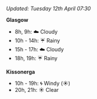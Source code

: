*Updated: Tuesday 12th April 07:30*

**Glasgow**

* 8h, 9h: :cloud: Cloudy
* 10h - 14h: :umbrella: Rainy
* 15h - 17h: :cloud: Cloudy
* 18h, 19h: :umbrella: Rainy

**Kissonerga**

* 10h - 19h: :cyclone: Windy (:sunny:)
* 20h, 21h: :sunny: Clear
